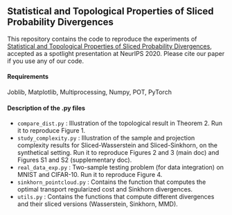 ## Statistical and Topological Properties of Sliced Probability Divergences

This repository contains the code to reproduce the experiments of [Statistical and Topological Properties of Sliced Probability Divergences](https://arxiv.org/abs/2003.05783), accepted as a spotlight presentation at NeurIPS 2020. 
Please cite our paper if you use any of our code. 

#### Requirements
Joblib, Matplotlib, Multiprocessing, Numpy, POT, PyTorch

#### Description of the .py files 

- `compare_dist.py` : Illustration of the topological result in Theorem 2. Run it to reproduce Figure 1.
- `study_complexity.py` : Illustration of the sample and projection complexity results for Sliced-Wasserstein and Sliced-Sinkhorn, on the synthetical setting. Run it to reproduce Figures 2 and 3 (main doc) and Figures S1 and S2 (supplementary doc). 
- `real_data_exp.py` : Two-sample testing problem (for data integration) on MNIST and CIFAR-10. Run it to reproduce Figure 4.
- `sinkhorn_pointcloud.py` : Contains the function that computes the optimal transport regularized cost and Sinkhorn divergences.
- `utils.py` : Contains the functions that compute different divergences and their sliced versions (Wasserstein, Sinkhorn, MMD).
